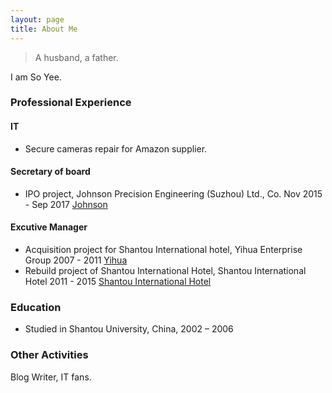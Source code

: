 ```yaml
---
layout: page
title: About Me
---
```




<blockquote class="full-width"><p>A husband, a father.</p></blockquote>

I am So Yee. 

### Professional Experience ###

#### IT ####
* Secure cameras repair for Amazon supplier.

#### Secretary of board ####
* IPO project, Johnson Precision Engineering (Suzhou) Ltd., Co. Nov 2015 - Sep 2017 [Johnson](http://www.jspesz.com/index_en.html)

#### Excutive Manager ####
* Acquisition project for Shantou International hotel, Yihua Enterprise Group 2007 - 2011 [Yihua](http://www.yihuagroup.com/)
* Rebuild project of Shantou International Hotel, Shantou International Hotel 2011 - 2015 [Shantou International Hotel](http://ngdst.gshmhotels.com/)


### Education
* Studied in Shantou University, China, 2002 – 2006


### Other Activities

Blog Writer, IT fans.

